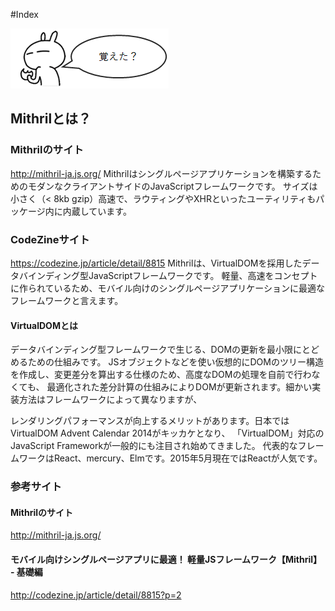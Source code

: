 #Index

![画像1](https://github.com/Siguuuurd/GithubMemo/blob/master/image/usagi2.png "画像")


## Mithrilとは？

### Mithrilのサイト
http://mithril-ja.js.org/
Mithrilはシングルページアプリケーションを構築するためのモダンなクライアントサイドのJavaScriptフレームワークです。
サイズは小さく（< 8kb gzip）高速で、ラウティングやXHRといったユーティリティもパッケージ内に内蔵しています。


### CodeZineサイト
https://codezine.jp/article/detail/8815
Mithrilは、VirtualDOMを採用したデータバインディング型JavaScriptフレームワークです。
軽量、高速をコンセプトに作られているため、モバイル向けのシングルページアプリケーションに最適なフレームワークと言えます。


#### VirtualDOMとは 
データバインディング型フレームワークで生じる、DOMの更新を最小限にとどめるための仕組みです。
JSオブジェクトなどを使い仮想的にDOMのツリー構造を作成し、変更差分を算出する仕様のため、高度なDOMの処理を自前で行わなくても、
最適化された差分計算の仕組みによりDOMが更新されます。細かい実装方法はフレームワークによって異なりますが、


レンダリングパフォーマンスが向上するメリットがあります。日本ではVirtualDOM Advent Calendar 2014がキッカケとなり、
「VirtualDOM」対応のJavaScript Frameworkが一般的にも注目され始めてきました。
代表的なフレームワークはReact、mercury、Elmです。2015年5月現在ではReactが人気です。



### 参考サイト
#### Mithrilのサイト
http://mithril-ja.js.org/
#### モバイル向けシングルページアプリに最適！ 軽量JSフレームワーク【Mithril】 - 基礎編
http://codezine.jp/article/detail/8815?p=2
